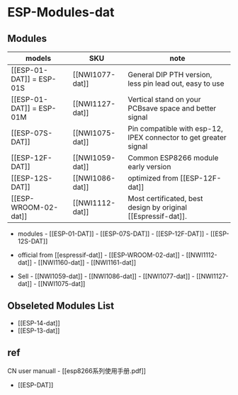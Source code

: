 # ESP-Modules-dat



## Modules 

| models                   | SKU             | note                                                             |
| ------------------------ | --------------- | ---------------------------------------------------------------- |
| [[ESP-01-DAT]] = ESP-01S | [[NWI1077-dat]] | General DIP PTH version, less pin lead out, easy to use          |
| [[ESP-01-DAT]] = ESP-01M | [[NWI1127-dat]] | Vertical stand on your PCBsave space and better signal           |
| [[ESP-07S-DAT]]          | [[NWI1075-dat]] | Pin compatible with esp-12, IPEX connector to get greater signal |
| [[ESP-12F-DAT]]          | [[NWI1059-dat]] | Common ESP8266 module early version                              |
| [[ESP-12S-DAT]]          | [[NWI1086-dat]] | optimized from [[ESP-12F-dat]]                                   |
| [[ESP-WROOM-02-dat]]     | [[NWI1112-dat]] | Most certificated, best design by original [[Espressif-dat]].            |





- modules - [[ESP-01-DAT]] - [[ESP-07S-DAT]] - [[ESP-12F-DAT]] - [[ESP-12S-DAT]]

- official from [[espressif-dat]] - [[ESP-WROOM-02-dat]] - [[NWI1112-dat]] - [[NWI1160-dat]] - [[NWI1161-dat]]

- Sell - [[NWI1059-dat]] - [[NWI1086-dat]] - [[NWI1077-dat]] - [[NWI1127-dat]] - [[NWI1075-dat]]





## Obseleted Modules List 

- [[ESP-14-dat]]
- [[ESP-13-dat]]


## ref 

CN user manuall - [[esp8266系列使用手册.pdf]]


- [[ESP-DAT]]